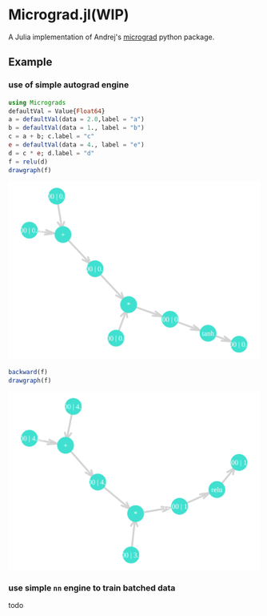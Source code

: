 # Micrograd.jl(WIP)

A Julia implementation of Andrej's [micrograd](https://github.com/karpathy/micrograd) python package.

## Example 
### use of simple autograd engine
```Julia
using Micrograds
defaultVal = Value{Float64}
a = defaultVal(data = 2.0,label = "a")
b = defaultVal(data = 1., label = "b")
c = a + b; c.label = "c"
e = defaultVal(data = 4., label = "e")
d = c * e; d.label = "d"
f = relu(d)
drawgraph(f)
```
![simple_graph](./simple_graph.svg)

```Julia
backward(f)
drawgraph(f)
```
![grad_plot](./grad_plot.svg)

### use simple `nn` engine to train batched data
todo
